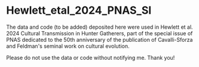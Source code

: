 # Hewlett_etal_2024_PNAS_SI

The data and code (to be added) deposited here were used in Hewlett et al. 2024 Cultural Transmission in Hunter Gatherers, part of the special issue of PNAS dedicated to the 50th anniversary of the publication of Cavalli-Sforza and Feldman's seminal work on cultural evolution.

Please do not use the data or code without notifying me. Thank you!

